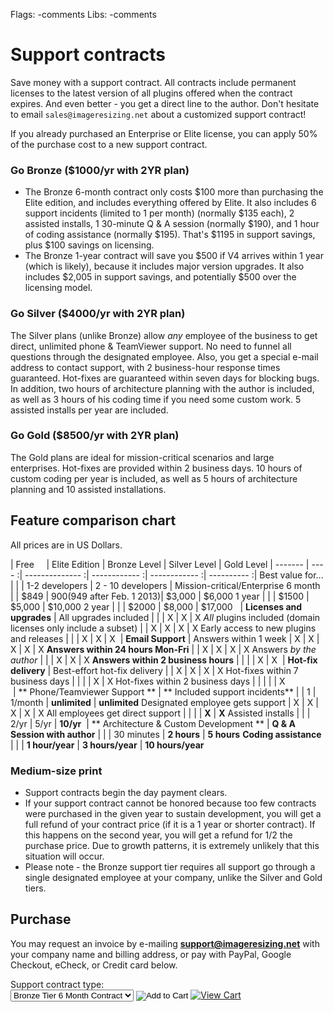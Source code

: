 Flags: -comments
Libs: -comments

# Support contracts

Save money with a support contract. All contracts include permanent licenses to the latest version of all plugins offered when the contract expires. And even better - you get a direct line to the author. Don't hesitate to email `sales@imageresizing.net` about a customized support contract!

If you already purchased an Enterprise or Elite license, you can apply 50% of the purchase cost to a new support contract. 

### Go Bronze ($1000/yr with 2YR plan)

* The Bronze 6-month contract only costs $100 more than purchasing the Elite edition, and includes everything offered by Elite. It also includes 6 support incidents (limited to 1 per month) (normally $135 each), 2 assisted installs, 1 30-minute Q & A session (normally $190), and 1 hour of coding assistance (normally $195). That's $1195 in support savings, plus $100 savings on licensing. 
* The Bronze 1-year contract will save you $500 if V4 arrives within 1 year (which is likely), because it includes major version upgrades. It also includes $2,005 in support savings, and potentially $500 over the licensing model. 

### Go Silver ($4000/yr with 2YR plan)

The Silver plans (unlike Bronze) allow *any* employee of the business to get direct, unlimited phone & TeamViewer support. No need to funnel all questions through the designated employee. Also, you get a special e-mail address to contact support, with 2 business-hour response times guaranteed. Hot-fixes are guaranteed within seven days for blocking bugs. In addition, two hours of architecture planning with the author is included, as well as 3 hours of his coding time if you need some custom work. 5 assisted installs per year are included.

### Go Gold  ($8500/yr with 2YR plan)

The Gold plans are ideal for mission-critical scenarios and large enterprises. Hot-fixes are provided within 2 business days. 10 hours of custom coding per year is included, as well as 5 hours of architecture planning and 10 assisted installations. 



## Feature comparison chart

All prices are in US Dollars.

| Free&nbsp;&nbsp;&nbsp;&nbsp; | Elite Edition | Bronze Level | Silver Level | Gold Level |
------- | ---- :| -------------- :| ------------ :| ------------ :| ---------- :|
Best value for... |   |  | 1-2 developers | 2 - 10 developers | Mission-critical/Enterprise
6 month |      |    $849 |         $900 ($949 after Feb. 1 2013)|       $3,000 |     $6,000
1 year  |      |     |        $1500 |       $5,000 |    $10,000
2 year  |      |     |        $2000 |       $8,000 |    $17,000
 &nbsp; |
**Licenses and upgrades** |
All upgrades included | | | X | X | X 
*All* plugins included (domain licenses only include a subset) | | X | X | X | X
Early access to new plugins and releases | | | X | X | X
 &nbsp;| 
**Email Support**  |
Answers within 1 week | X | X | X | X | X
**Answers within 24 hours Mon-Fri** | | X | X | X | X
Answers *by the author* |   |   | X | X | X 
**Answers within 2 business hours** | | | | X | X 
 &nbsp;| 
**Hot-fix delivery** |
Best-effort hot-fix delivery |   | X | X | X | X 
Hot-fixes within 7 business days | | | | X | X
Hot-fixes within 2 business days | | | | | X  
 &nbsp;| 
** Phone/Teamviewer Support ** | 
** Included support incidents** |   | 1 | 1/month | **unlimited** | **unlimited**
Designated employee gets support | X | X | X | X | X 
All employees get direct support | | | | **X** | **X** 
Assisted installs |   |   | 2/yr | 5/yr | **10/yr** 
 &nbsp;| 
** Architecture & Custom Development ** | 
**Q & A Session with author** | | | 30 minutes | **2 hours** | **5 hours**
**Coding assistance** | | | **1 hour/year** | **3 hours/year** | **10 hours/year** 

<script type="javascript">/*
$(window).ready(function(){
	('table td:contains("x"):not(:contains("i"))').empty().append($('<img src="http://www.easyvectors.com/assets/images/vectors/afbig/apply-checkmark-clip-art.jpg" width="20" height="20" alt="x" />'));
});*/
</script>

### Medium-size print

* Support contracts begin the day payment clears.
* If your support contract cannot be honored because too few contracts were purchased in the given year to sustain development, you will get a full refund of your contract price (if it is a 1 year or shorter contract). If this happens on the second year, you will get a refund for 1/2 the purchase price. Due to growth patterns, it is extremely unlikely that this situation will occur.
* Please note - the Bronze support tier requires all support go through a single designated employee at your company, unlike the Silver and Gold tiers.

## Purchase

You may request an invoice by e-mailing **support@imageresizing.net** with your company name and billing address, or pay with PayPal, Google Checkout, eCheck, or Credit card below.

<form action="https://www.e-junkie.com/ecom/gb.php?c=cart&amp;i=1087334&amp;cl=41912&amp;ejc=2" target="ej_ejc" method="POST" accept-charset="UTF-8">
Support contract type:<br/>
<select name="o1">
<option value="Bronze Tier 6 Month Contract">Bronze Tier 6 Month Contract</option>
<option value="Bronze Tier 1 Year Contract">Bronze Tier 1 Year Contract</option>
<option value="Bronze Tier 2 Year Contract">Bronze Tier 2 Year Contract</option>
<option value="Silver Tier 6 Month Contract">Silver Tier 6 Month Contract</option>
<option value="Silver Tier 1 Year Contract">Silver Tier 1 Year Contract</option>
<option value="Silver Tier 2 Year Contract">Silver Tier 2 Year Contract</option>
<option value="Gold Tier 6 Month Contract">Gold Tier 6 Month Contract</option>
<option value="Gold Tier 1 Year Contract">Gold Tier 1 Year Contract</option>
<option value="Gold Tier 2 Year Contract">Gold Tier 2 Year Contract</option>
</select>
<input type="image" src="http://www.e-junkie.com/ej/ej_add_to_cart.gif" border="0"  alt="Add to Cart" class="ec_ejc_thkbx" onClick="javascript:return EJEJC_lc(this.parentNode);"/>
<a href="https://www.e-junkie.com/ecom/gb.php?c=cart&amp;cl=41912&amp;ejc=2" target="ej_ejc" class="ec_ejc_thkbx" onClick="javascript:return EJEJC_lc(this);"><img src="http://www.e-junkie.com/ej/ej_view_cart.gif" border="0" alt="View Cart"/></a>
</form>
<script language="javascript" type="text/javascript">
<!--
function EJEJC_lc(th) { return false; }
// -->
</script>
<script src='http://www.e-junkie.com/ecom/box.js' type='text/javascript'></script>